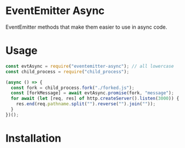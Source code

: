 # EventEmitter Async
EventEmitter methods that make them easier to use in async code.

# Usage
```js
const evtAsync = require("eventemitter-async"); // all lowercase
const child_process = require("child_process");

(async () => {
  const fork = child_process.fork("./forked.js");
  const [forkMessage] = await evtAsync.promise(fork, "message");
  for await (let [req, res] of http.createServer().listen(3000)) {
    res.end(req.pathname.split("").reverse("").join(""));
  }
})();
```

# Installation

